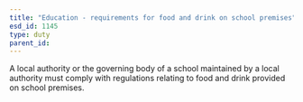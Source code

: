 ```yaml
---
title: "Education - requirements for food and drink on school premises"
esd_id: 1145
type: duty
parent_id:  
---
```


A local authority or the governing body of a school maintained by a local authority must comply with regulations relating to food and drink provided on school premises.

